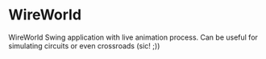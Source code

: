 # WireWorld
WireWorld Swing application with live animation process. Can be useful for simulating circuits or even crossroads (sic! ;))

